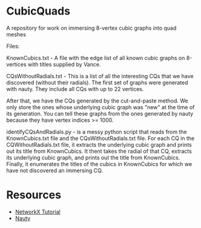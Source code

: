 # CubicQuads
A repository for work on immersing 8-vertex cubic graphs into quad meshes

Files:

KnownCubics.txt - A file with the edge list of all known cubic graphs on 8-vertices with titles supplied by Vance.

CQsWithoutRadials.txt - This is a list of all the interesting CQs that we have discovered (without their radials).  The first set of graphs were generated with nauty.  They include all CQs with up to 22 vertices.  

After that, we have the CQs generated by the cut-and-paste method.  We only store the ones whose underlying cubic graph was "new" at the time of its generation.  You can tell these graphs from the ones generated by nauty because they have vertex indices >= 1000.

identifyCQsAndRadials.py - is a messy python script that reads from the KnownCubics.txt file and the CQsWithoutRadials.txt file.  For each CQ in the CQWithoutRadials.txt file, it extracts the underlying cubic graph and prints out its title from KnownCubics.  It thent takes the radial of that CQ, extracts its underlying cubic graph, and prints out the title from KnownCubics.  Finally, it enumerates the titles of the cubics in KnownCubics for which we have not discovered an immersing CQ.



# Resources

* [NetworkX Tutorial](https://networkx.github.io/documentation/stable/tutorial.html#creating-a-graph)
* [Nauty](http://users.cecs.anu.edu.au/~bdm/nauty/)

